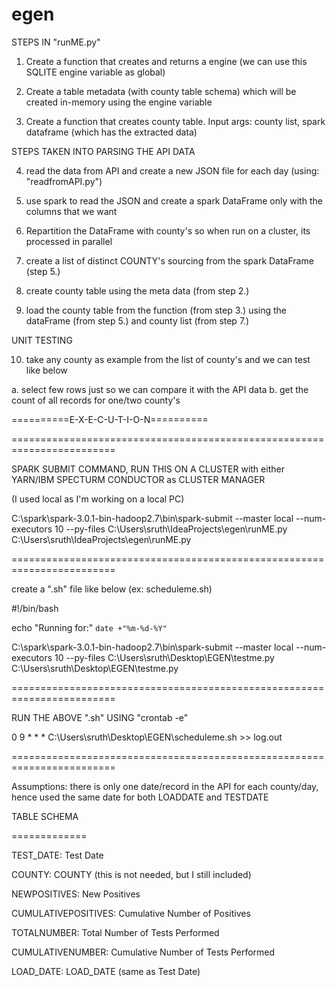 # egen

STEPS IN "runME.py"

1. Create a function that creates and returns a engine (we can use this SQLITE engine variable as global)

2. Create a table metadata (with county table schema) which will be created in-memory using the engine variable

3. Create a function that creates county table. Input args: county list, spark dataframe (which has the extracted data)

STEPS TAKEN INTO PARSING THE API DATA

4. read the data from API and create a new JSON file for each day (using: "readfromAPI.py")

5. use spark to read the JSON and create a spark DataFrame only with the columns that we want

6. Repartition the DataFrame with county's so when run on a cluster, its processed in parallel

7. create a list of distinct COUNTY's sourcing from the spark DataFrame (step 5.)

8. create county table using the meta data (from step 2.)

9. load the county table from the function (from step 3.) using the dataFrame (from step 5.) and county list (from step 7.)

UNIT TESTING

10. take any county as example from the list of county's and we can test like below

  a. select few rows just so we can compare it with the API data
  b. get the count of all records for one/two county's
  
==========E-X-E-C-U-T-I-O-N==========

========================================================================

SPARK SUBMIT COMMAND, RUN THIS ON A CLUSTER with either YARN/IBM SPECTURM CONDUCTOR as CLUSTER MANAGER 

(I used local as I'm working on a local PC)

C:\spark\spark-3.0.1-bin-hadoop2.7\bin\spark-submit --master local --num-executors 10 --py-files C:\Users\sruth\IdeaProjects\egen\runME.py C:\Users\sruth\IdeaProjects\egen\runME.py

========================================================================

create a ".sh" file like below (ex: scheduleme.sh)

#!/bin/bash

echo "Running for:" `date +"%m-%d-%Y"`

C:\spark\spark-3.0.1-bin-hadoop2.7\bin\spark-submit --master local --num-executors 10 --py-files C:\Users\sruth\Desktop\EGEN\testme.py C:\Users\sruth\Desktop\EGEN\testme.py

========================================================================

RUN THE ABOVE ".sh" USING "crontab -e"

0 9 * * * C:\Users\sruth\Desktop\EGEN\scheduleme.sh >> log.out

========================================================================

Assumptions: there is only one date/record in the API for each county/day, hence used the same date for both LOADDATE and TESTDATE

TABLE SCHEMA

=============

TEST_DATE: Test Date

COUNTY: COUNTY (this is not needed, but I still included)

NEWPOSITIVES: New Positives

CUMULATIVEPOSITIVES: Cumulative Number of Positives

TOTALNUMBER: Total Number of Tests Performed

CUMULATIVENUMBER: Cumulative Number of Tests Performed

LOAD_DATE: LOAD_DATE (same as Test Date)


